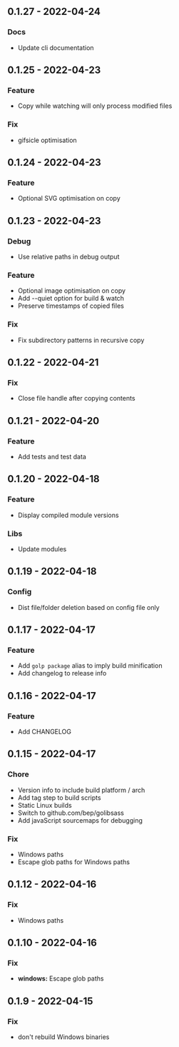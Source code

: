 ## 0.1.27 - 2022-04-24

### Docs
- Update cli documentation


## 0.1.25 - 2022-04-23

### Feature
- Copy while watching will only process modified files

### Fix
- gifsicle optimisation


## 0.1.24 - 2022-04-23

### Feature
- Optional SVG optimisation on copy


## 0.1.23 - 2022-04-23

### Debug
- Use relative paths in debug output

### Feature
- Optional image optimisation on copy
- Add --quiet option for build & watch
- Preserve timestamps of copied files

### Fix
- Fix subdirectory patterns in recursive copy


## 0.1.22 - 2022-04-21

### Fix
- Close file handle after copying contents


## 0.1.21 - 2022-04-20

### Feature
- Add tests and test data


## 0.1.20 - 2022-04-18

### Feature
- Display compiled module versions

### Libs
- Update modules


## 0.1.19 - 2022-04-18

### Config
- Dist file/folder deletion based on config file only


## 0.1.17 - 2022-04-17

### Feature
- Add `golp package` alias to imply build minification
- Add changelog to release info


## 0.1.16 - 2022-04-17

### Feature
- Add CHANGELOG


## 0.1.15 - 2022-04-17

### Chore
- Version info to include build platform / arch
- Add tag step to build scripts
- Static Linux builds
- Switch to github.com/bep/golibsass
- Add javaScript sourcemaps for debugging

### Fix
- Windows paths
- Escape glob paths for Windows paths


## 0.1.12 - 2022-04-16

### Fix
- Windows paths


## 0.1.10 - 2022-04-16

### Fix
- **windows:** Escape glob paths


## 0.1.9 - 2022-04-15

### Fix
- don't rebuild Windows binaries


